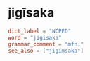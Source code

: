 # jigīsaka

``` toml
dict_label = "NCPED"
word = "jigīsaka"
grammar_comment = "mfn."
see_also = ["jigiṃsaka"]
```

